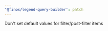 ```yaml
---
'@finos/legend-query-builder': patch
---
```


Don't set default values for filter/post-filter items
